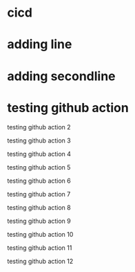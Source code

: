 # cicd
# adding line
# adding secondline
# testing github action
testing github action 2

testing github action 3

testing github action 4

testing github action 5

testing github action 6

testing github action 7

testing github action 8

testing github action 9

testing github action 10

testing github action 11

testing github action 12
